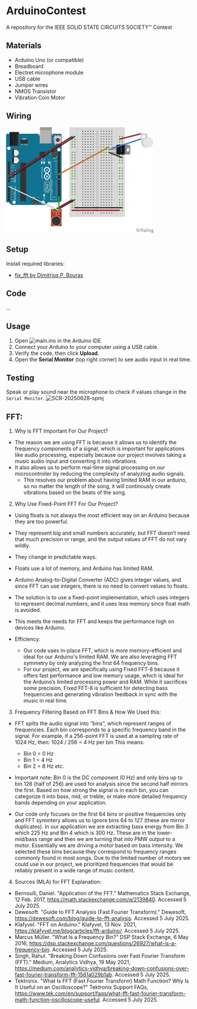 # ArduinoContest
A repository for the IEEE SOLID STATE CIRCUITS SOCIETY™ Contest

## Materials
- Arduino Uno (or compatible)
- Breadboard
- Electret microphone module
- USB cable
- Jumper wires
- NMOS Transistor
- Vibration Coin Motor

## Wiring
<img src="wiring_diagram.jpg" alt="Wiring Diagram" width="400"/>

## Setup
Install required libraries:
- [fix_fft by Dimitrios P. Bouras](https://docs.arduino.cc/libraries/fix_fft/#Releases)

## Code 
...

## Usage 
1. Open ![main.ino](main.ino) in the Arduino IDE.
2. Connect your Arduino to your computer using a USB cable.
3. Verify the code, then click **Upload**.
4. Open the **Serial Monitor** (top right corner) to see audio input in real time.

## Testing
Speak or play sound near the microphone to check if values change in the `Serial Monitor`.
<img width="400" alt="SCR-20250628-spmj" src="https://github.com/user-attachments/assets/5b9714d4-04e3-480a-a8a4-749c56c4627b" />

## FFT:
1. Why is FFT Important For Our Project?
- The reason we are using FFT is because it allows us to identify the frequency components of a signal, which is important for applications like audio processing, especially because our project involves taking a music audio input and converting it into vibrations.
- It also allows us to perform real-time signal processing on our microcontroller by reducing the complexity of analyzing audio signals.
    - This resolves our problem about having limited RAM in our arduino, so no matter the length of the song, it will continously create vibrations based on the beats of the song.

2. Why Use Fixed-Point FFT For Our Project?
- Using floats is not always the most efficient way on an Arduino because they are too powerful.
- They represent big and small numbers accurately, but FFT doesn’t need that much precision or range, and the output values of FFT do not vary wildly.
- They change in predictable ways.
- Floats use a lot of memory, and Arduino has limited RAM.
- Arduino Analog-to-Digital Converter (ADC) gives integer values, and since FFT can use integers, there is no need to convert values to floats.
- The solution is to use a fixed-point implementation, which uses integers to represent decimal numbers, and it uses less memory since float math is avoided.
- This meets the needs for FFT and keeps the performance high on devices like Arduino.
  
- Efficiency:
    - Our code uses in-place FFT, which is more memory-efficient and ideal for our Arduino's limited RAM. We are also leveraging FFT symmetry by only analyzing the first 64 frequency bins.
    - For our project, we are specifically using Fixed FFT-8 because it offers fast performance and low memory usage, which is ideal for the Arduino’s limited processing power and RAM. While it sacrifices some precision, Fixed FFT-8 is sufficient for detecting bass frequencies and generating vibration feedback in sync with the music in real time.

3. Frequency Filtering Based on FFT Bins & How We Used this: 
- FFT splits the audio signal into “bins”, which represent ranges of frequencies. Each bin corresponds to a specific frequency band in the signal. For example, if a 256-point FFT is used at a sampling rate of 1024 Hz, then: 1024 / 256 = 4 Hz per bin This means:
  - Bin 0 = 0 Hz
  - Bin 1 = 4 Hz
  - Bin 2 = 8 Hz etc.

- Important note: Bin 0 is the DC component (0 Hz) and only bins up to bin 128 (half of 256) are used for analysis since the second half mirrors the first. Based on how strong the signal is in each bin, you can categorize it into bass, mid, or treble, or make more detailed frequency bands depending on your application.

- Our code only focuses on the first 64 bins or positive frequencies only and FFT symmtery allows us to ignore bins 64 to 127 (these are mirror duplicates). In our application we are extracting bass energy from Bin 3 which 225 Hz and Bin 4 which is 300 Hz. These are in the lower-mid/bass range and then we are turning that into PMW output to a motor. Essentially we are driving a motor based on bass intensity. We selected these bins because they correspond to frequency ranges commonly found in most songs. Due to the limited number of motors we could use in our project, we prioritized frequencies that would be reliably present in a wide range of music content.

4. Sources (MLA) for FFT Explanation:
- Bernoulli, Daniel. "Application of the FFT." Mathematics Stack Exchange, 12 Feb. 2017, https://math.stackexchange.com/q/2139840. Accessed 5 July 2025.
- Dewesoft. "Guide to FFT Analysis (Fast Fourier Transform)." Dewesoft, https://dewesoft.com/blog/guide-to-fft-analysis. Accessed 5 July 2025.
- Klafyvel. "FFT on Arduino." Klafyvel, 13 Nov. 2021, https://klafyvel.me/blog/articles/fft-arduino/. Accessed 5 July 2025.
- Marcus Müller. "What Is a Frequency Bin?" DSP Stack Exchange, 6 May 2016, https://dsp.stackexchange.com/questions/26927/what-is-a-frequency-bin. Accessed 5 July 2025.
- Singh, Rahul. "Breaking Down Confusions over Fast Fourier Transform (FFT)." Medium, Analytics Vidhya, 19 May 2021, https://medium.com/analytics-vidhya/breaking-down-confusions-over-fast-fourier-transform-fft-1561a029b1ab. Accessed 5 July 2025.
- Tektronix. "What Is FFT (Fast Fourier Transform) Math Function? Why Is It Useful on an Oscilloscope?" Tektronix Support FAQs, https://www.tek.com/en/support/faqs/what-fft-fast-fourier-transform-math-function-oscilloscope-useful. Accessed 5 July 2025.
